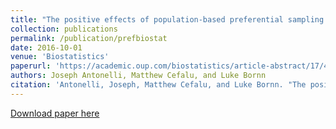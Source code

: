 ```yaml
---
title: "The positive effects of population-based preferential sampling in environmental epidemiology."
collection: publications
permalink: /publication/prefbiostat
date: 2016-10-01
venue: 'Biostatistics'
paperurl: 'https://academic.oup.com/biostatistics/article-abstract/17/4/764/2800506'
authors: Joseph Antonelli, Matthew Cefalu, and Luke Bornn
citation: 'Antonelli, Joseph, Matthew Cefalu, and Luke Bornn. "The positive effects of population-based preferential sampling in environmental epidemiology." Biostatistics 17.4 (2016): 764-778.'
---
```


[Download paper here](https://jantonelli111.github.io/files/2016-Biostat_Pref_Sampling.pdf)

